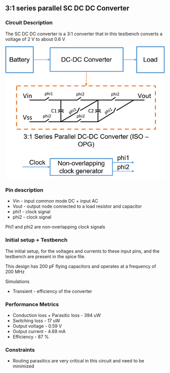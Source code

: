 ## 3:1 series parallel SC DC DC Converter

### Circuit Description

The SC DC DC converter is a 3:1 converter that in this testbench converts a voltage of 2 V to about 0.6 V

![Circuit diagram](schematic.png)

### Pin description

* Vin - input common mode DC + input AC
* Vout - output node connected to a load resistor and capacitor
* phi1 - clock signal
* phi2 - clock signal

Phi1 and phi2 are non-overlapping clock signals

### Initial setup + Testbench

The initial setup, for the voltages and currents to these input pins, and the testbench are present in the spice file.

This design has 200 pF flying capacitors and operates at a frequency of 200 MHz

Simulations
* Transient - efficiency of the converter 

### Performance Metrics

* Conduction loss + Parasitic loss - 394 uW
* Switching loss - 17 uW
* Output voltage - 0.59 V
* Output current - 4.69 mA
* Efficiency - 87 %

### Constraints

* Routing parasitics are very critical in this circuit and need to be minimized
